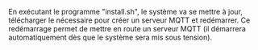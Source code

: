 En exécutant le programme "install.sh", le système va se mettre à jour, télécharger le nécessaire pour créer un serveur MQTT et redémarrer. Ce redémarrage permet de mettre en route un serveur MQTT (il 
démarrera automatiquement dès que le système sera mis sous tension).
